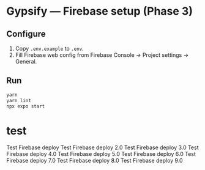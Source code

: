 # Gypsify — Firebase setup (Phase 3)

## Configure

1. Copy `.env.example` to `.env`.
2. Fill Firebase web config from Firebase Console → Project settings → General.

## Run

```bash
yarn
yarn lint
npx expo start
```

# test

Test Firebase deploy
Test Firebase deploy 2.0
Test Firebase deploy 3.0
Test Firebase deploy 4.0
Test Firebase deploy 5.0
Test Firebase deploy 6.0
Test Firebase deploy 7.0
Test Firebase deploy 8.0
Test Firebase deploy 9.0
